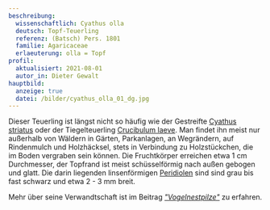 ```yaml
---
beschreibung:
  wissenschaftlich: Cyathus olla
  deutsch: Topf-Teuerling
  referenz: (Batsch) Pers. 1801
  familie: Agaricaceae
  erlaeuterung: olla = Topf
profil:
  aktualisiert: 2021-08-01
  autor_in: Dieter Gewalt
hauptbild:
  anzeige: true
  datei: /bilder/cyathus_olla_01_dg.jpg
---
```

Dieser Teuerling ist längst nicht so häufig wie der Gestreifte [Cyathus striatus](/pilze/cyathus-striatus-gestreifter-teuerling) oder der Tiegelteuerling [Crucibulum laeve](/pilze/crucibulum-laeve-tiegelteuerling). Man findet ihn meist nur außerhalb von Wäldern in Gärten, Parkanlagen, an Wegrändern, auf Rindenmulch und Holzhäcksel, stets in Verbindung zu Holzstückchen, die im Boden vergraben sein können. Die Fruchtkörper erreichen etwa 1 cm Durchmesser, der Topfrand ist meist schüsselförmig nach außen gebogen und glatt. Die darin liegenden linsenförmigen [Peridiolen](Peridiolen "Glossar") sind sind grau bis fast schwarz und etwa 2 - 3 mm breit.

Mehr über seine Verwandtschaft ist im Beitrag *["Vogelnestpilze"](/verwandt/vogelnestpilze)* zu erfahren.